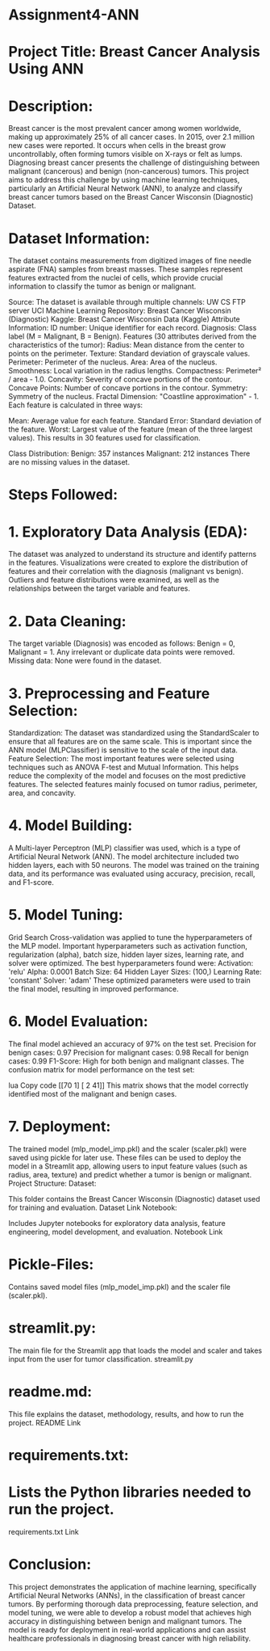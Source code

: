 # Assignment4-ANN

# Project Title: Breast Cancer Analysis Using ANN
# Description:
Breast cancer is the most prevalent cancer among women worldwide, making up approximately 25% of all cancer cases. In 2015, over 2.1 million new cases were reported. It occurs when cells in the breast grow uncontrollably, often forming tumors visible on X-rays or felt as lumps. Diagnosing breast cancer presents the challenge of distinguishing between malignant (cancerous) and benign (non-cancerous) tumors. This project aims to address this challenge by using machine learning techniques, particularly an Artificial Neural Network (ANN), to analyze and classify breast cancer tumors based on the Breast Cancer Wisconsin (Diagnostic) Dataset.

# Dataset Information:
The dataset contains measurements from digitized images of fine needle aspirate (FNA) samples from breast masses. These samples represent features extracted from the nuclei of cells, which provide crucial information to classify the tumor as benign or malignant.

Source: The dataset is available through multiple channels:
UW CS FTP server
UCI Machine Learning Repository: Breast Cancer Wisconsin (Diagnostic)
Kaggle: Breast Cancer Wisconsin Data (Kaggle)
Attribute Information:
ID number: Unique identifier for each record.
Diagnosis: Class label (M = Malignant, B = Benign).
Features (30 attributes derived from the characteristics of the tumor):
Radius: Mean distance from the center to points on the perimeter.
Texture: Standard deviation of grayscale values.
Perimeter: Perimeter of the nucleus.
Area: Area of the nucleus.
Smoothness: Local variation in the radius lengths.
Compactness: Perimeter² / area - 1.0.
Concavity: Severity of concave portions of the contour.
Concave Points: Number of concave portions in the contour.
Symmetry: Symmetry of the nucleus.
Fractal Dimension: "Coastline approximation" - 1.
Each feature is calculated in three ways:

Mean: Average value for each feature.
Standard Error: Standard deviation of the feature.
Worst: Largest value of the feature (mean of the three largest values).
This results in 30 features used for classification.

Class Distribution:
Benign: 357 instances
Malignant: 212 instances
There are no missing values in the dataset.
# Steps Followed:
# 1. Exploratory Data Analysis (EDA):
The dataset was analyzed to understand its structure and identify patterns in the features.
Visualizations were created to explore the distribution of features and their correlation with the diagnosis (malignant vs benign).
Outliers and feature distributions were examined, as well as the relationships between the target variable and features.
# 2. Data Cleaning:
The target variable (Diagnosis) was encoded as follows: Benign = 0, Malignant = 1.
Any irrelevant or duplicate data points were removed.
Missing data: None were found in the dataset.
# 3. Preprocessing and Feature Selection:
Standardization: The dataset was standardized using the StandardScaler to ensure that all features are on the same scale. This is important since the ANN model (MLPClassifier) is sensitive to the scale of the input data.
Feature Selection: The most important features were selected using techniques such as ANOVA F-test and Mutual Information. This helps reduce the complexity of the model and focuses on the most predictive features. The selected features mainly focused on tumor radius, perimeter, area, and concavity.
# 4. Model Building:
A Multi-layer Perceptron (MLP) classifier was used, which is a type of Artificial Neural Network (ANN).
The model architecture included two hidden layers, each with 50 neurons.
The model was trained on the training data, and its performance was evaluated using accuracy, precision, recall, and F1-score.
# 5. Model Tuning:
Grid Search Cross-validation was applied to tune the hyperparameters of the MLP model. Important hyperparameters such as activation function, regularization (alpha), batch size, hidden layer sizes, learning rate, and solver were optimized.
The best hyperparameters found were:
Activation: 'relu'
Alpha: 0.0001
Batch Size: 64
Hidden Layer Sizes: (100,)
Learning Rate: 'constant'
Solver: 'adam'
These optimized parameters were used to train the final model, resulting in improved performance.

# 6. Model Evaluation:
The final model achieved an accuracy of 97% on the test set.
Precision for benign cases: 0.97
Precision for malignant cases: 0.98
Recall for benign cases: 0.99
F1-Score: High for both benign and malignant classes.
The confusion matrix for model performance on the test set:

lua
Copy code
[[70  1]
 [ 2 41]]
This matrix shows that the model correctly identified most of the malignant and benign cases.

# 7. Deployment:
The trained model (mlp_model_imp.pkl) and the scaler (scaler.pkl) were saved using pickle for later use.
These files can be used to deploy the model in a Streamlit app, allowing users to input feature values (such as radius, area, texture) and predict whether a tumor is benign or malignant.
Project Structure:
Dataset:

This folder contains the Breast Cancer Wisconsin (Diagnostic) dataset used for training and evaluation.
Dataset Link
Notebook:

Includes Jupyter notebooks for exploratory data analysis, feature engineering, model development, and evaluation.
Notebook Link

# Pickle-Files:
Contains saved model files (mlp_model_imp.pkl) and the scaler file (scaler.pkl).


# streamlit.py:
The main file for the Streamlit app that loads the model and scaler and takes input from the user for tumor classification.
streamlit.py

# readme.md:
This file explains the dataset, methodology, results, and how to run the project.
README Link

# requirements.txt:

# Lists the Python libraries needed to run the project.
requirements.txt Link

# Conclusion:
This project demonstrates the application of machine learning, specifically Artificial Neural Networks (ANNs), in the classification of breast cancer tumors. By performing thorough data preprocessing, feature selection, and model tuning, we were able to develop a robust model that achieves high accuracy in distinguishing between benign and malignant tumors. The model is ready for deployment in real-world applications and can assist healthcare professionals in diagnosing breast cancer with high reliability.
